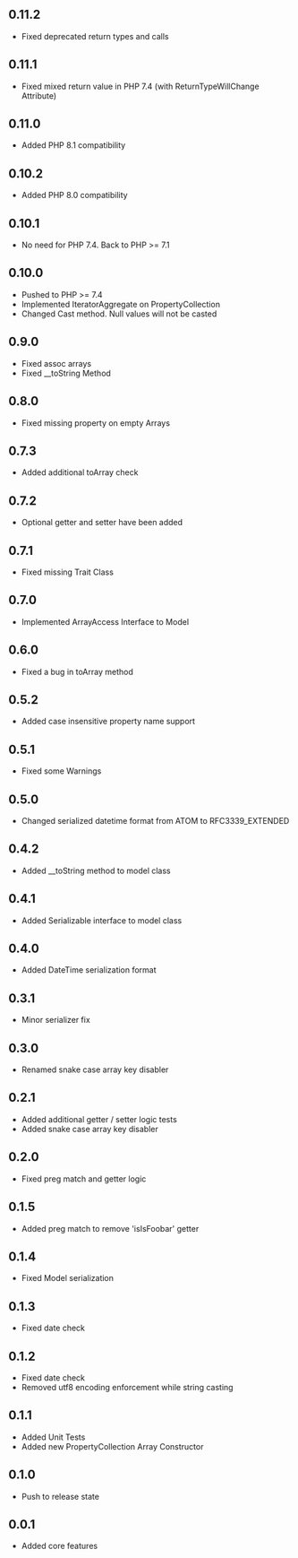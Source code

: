 0.11.2
------
- Fixed deprecated return types and calls

0.11.1
------
- Fixed mixed return value in PHP 7.4 (with ReturnTypeWillChange Attribute)

0.11.0
------
- Added PHP 8.1 compatibility

0.10.2
------
- Added PHP 8.0 compatibility

0.10.1
------
- No need for PHP 7.4. Back to PHP >= 7.1

0.10.0
------
- Pushed to PHP >= 7.4
- Implemented IteratorAggregate on PropertyCollection
- Changed Cast method. Null values will not be casted

0.9.0
-----
- Fixed assoc arrays
- Fixed __toString Method

0.8.0
-----
- Fixed missing property on empty Arrays

0.7.3
-----
- Added additional toArray check

0.7.2
-----
- Optional getter and setter have been added

0.7.1
-----
- Fixed missing Trait Class

0.7.0
-----
- Implemented ArrayAccess Interface to Model

0.6.0
-----
- Fixed a bug in toArray method

0.5.2
-----
- Added case insensitive property name support

0.5.1
-----
- Fixed some Warnings

0.5.0
-----
- Changed serialized datetime format from ATOM to RFC3339_EXTENDED

0.4.2
-----
- Added __toString method to model class

0.4.1
-----
- Added Serializable interface to model class

0.4.0
-----
- Added DateTime serialization format

0.3.1
-----
- Minor serializer fix

0.3.0
-----
- Renamed snake case array key disabler

0.2.1
-----
- Added additional getter / setter logic tests
- Added snake case array key disabler

0.2.0
-----
- Fixed preg match and getter logic

0.1.5
-----
- Added preg match to remove 'isIsFoobar' getter

0.1.4
-----
- Fixed Model serialization

0.1.3
-----
- Fixed date check

0.1.2
-----
- Fixed date check
- Removed utf8 encoding enforcement while string casting

0.1.1
-----
- Added Unit Tests 
- Added new PropertyCollection Array Constructor

0.1.0
-----
- Push to release state

0.0.1
-----
- Added core features
